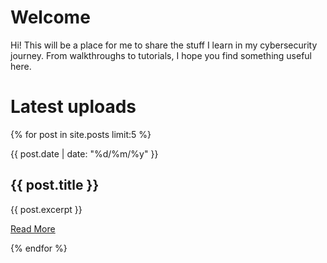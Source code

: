 # Welcome

Hi! This will be a place for me to share the stuff I learn in my cybersecurity journey.
From walkthroughs to tutorials, I hope you find something useful here.

# Latest uploads

{% for post in site.posts limit:5 %}
<div class="post">
  <p class="date">
    {{ post.date | date: "%d/%m/%y" }}
  </p>

  <h2>{{ post.title }}</h2>

  <p>
    {{ post.excerpt }}
  </p>

  <a href="{{ post.url }}">Read More</a>
</div>
{% endfor %}
